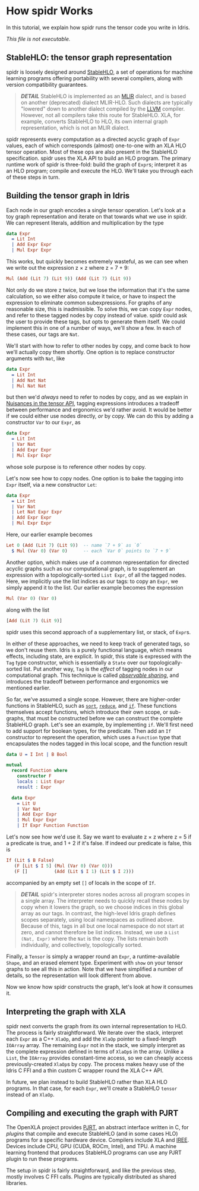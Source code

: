 <!--
Copyright 2023 Joel Berkeley

Licensed under the Apache License, Version 2.0 (the "License");
you may not use this file except in compliance with the License.
You may obtain a copy of the License at

    http://www.apache.org/licenses/LICENSE-2.0

Unless required by applicable law or agreed to in writing, software
distributed under the License is distributed on an "AS IS" BASIS,
WITHOUT WARRANTIES OR CONDITIONS OF ANY KIND, either express or implied.
See the License for the specific language governing permissions and
limitations under the License.
-->
# How spidr Works

In this tutorial, we explain how spidr runs the tensor code you write in Idris.

_This file is not executable._

## StableHLO: the tensor graph representation

spidr is loosely designed around [StableHLO](https://openxla.org/stablehlo), a set of operations for machine learning programs offering portability with several compilers, along with version compatibility guarantees.

> *__DETAIL__* StableHLO is implemented as an [MLIR](https://mlir.llvm.org/) dialect, and is based on another (deprecated) dialect MLIR-HLO. Such dialects are typically "lowered" down to another dialect compiled by the [LLVM](https://llvm.org/) compiler. However, not all compilers take this route for StableHLO. XLA, for example, converts StableHLO to HLO, its own internal graph representation, which is not an MLIR dialect.

spidr represents every computation as a directed acyclic graph of `Expr` values, each of which corresponds (almost) one-to-one with an XLA HLO tensor operation. Most of these ops are also present in the StableHLO specification. spidr uses the XLA API to build an HLO program. The primary runtime work of spidr is three-fold: build the graph of `Expr`s; interpret it as an HLO program; compile and execute the HLO. We'll take you through each of these steps in turn.

## Building the tensor graph in Idris

Each node in our graph encodes a single tensor operation. Let's look at a toy graph representation and iterate on that towards what we use in spidr. We can represent literals, addition and multiplication by the type
```idris
data Expr
  = Lit Int
  | Add Expr Expr
  | Mul Expr Expr
````
This works, but quickly becomes extremely wasteful, as we can see when we write out the expression z &times; z where z = 7 + 9:
```idris
Mul (Add (Lit 7) (Lit 9)) (Add (Lit 7) (Lit 9))
```
Not only do we store z twice, but we lose the information that it's the same calculation, so we either also compute it twice, or have to inspect the expression to eliminate common subexpressions. For graphs of any reasonable size, this is inadmissible. To solve this, we can copy `Expr` nodes, and refer to these tagged nodes by copy instead of value. spidr could ask the user to provide these tags, but opts to generate them itself. We could implement this in one of a number of ways, we'll show a few. In each of these cases, our tags are `Nat`.

We'll start with how to refer to other nodes by copy, and come back to how we'll actually copy them shortly. One option is to replace constructor arguments with `Nat`, like
```idris
data Expr
  = Lit Int
  | Add Nat Nat
  | Mul Nat Nat
```
but then we'd _always_ need to refer to nodes by copy, and as we explain in [Nuisances in the tensor API](Nuisances.md), tagging expressions introduces a tradeoff between performance and ergonomics we'd rather avoid. It would be better if we could either use nodes directly, _or_ by copy. We can do this by adding a constructor `Var` to our `Expr`, as
```idris
data Expr
  = Lit Int
  | Var Nat
  | Add Expr Expr
  | Mul Expr Expr
```
whose sole purpose is to reference other nodes by copy.

Let's now see how to copy nodes. One option is to bake the tagging into `Expr` itself, via a new constructor `Let`:
```idris
data Expr
  = Lit Int
  | Var Nat
  | Let Nat Expr Expr
  | Add Expr Expr
  | Mul Expr Expr
```
Here, our earlier example becomes
```idris
Let 0 (Add (Lit 7) (Lit 9))  -- name `7 + 9` as `0`
  $ Mul (Var 0) (Var 0)      -- each `Var 0` points to `7 + 9`
```
Another option, which makes use of a common representation for directed acyclic graphs such as our computational graph, is to supplement an expression with a topologically-sorted `List Expr`, of all the tagged nodes. Here, we implicitly use the list indices as our tags: to copy an `Expr`, we simply append it to the list. Our earlier example becomes the expression
```idris
Mul (Var 0) (Var 0)
```
along with the list
```idris
[Add (Lit 7) (Lit 9)]
```
spidr uses this second approach of a supplementary list, or stack, of `Expr`s.

In either of these approaches, we need to keep track of generated tags, so we don't reuse them. Idris is a purely functional language, which means effects, including state, are explicit. In spidr, this state is expressed with the `Tag` type constructor, which is essentially a `State` over our topologically-sorted list. Put another way, `Tag` is the _effect_ of tagging nodes in our computational graph. This technique is called [_observable sharing_](https://www.cse.chalmers.se/~dave/papers/observable-sharing.pdf), and introduces the tradeoff between performance and ergonomics we mentioned earlier.

So far, we've assumed a single scope. However, there are higher-order functions in StableHLO, such as [`sort`](https://openxla.org/stablehlo/spec#sort), [`reduce`](https://openxla.org/stablehlo/spec#reduce), and [`if`](https://openxla.org/stablehlo/spec#if). These functions themselves accept functions, which introduce their own scope, or sub-graphs, that must be constructed before we can construct the complete StableHLO graph. Let's see an example, by implementing `if`. We'll first need to add support for boolean types, for the predicate. Then add an `If` constructor to represent the operation, which uses a `Function` type that encapsulates the nodes tagged in this local scope, and the function result
```idris
data U = I Int | B Bool

mutual
  record Function where
    constructor F
    locals : List Expr
    result : Expr

  data Expr
    = Lit U
    | Var Nat
    | Add Expr Expr
    | Mul Expr Expr
    | If Expr Function Function
```
Let's now see how we'd use it. Say we want to evaluate z &times; z where z = 5 if a predicate is true, and 1 + 2 if it's false. If indeed our predicate is false, this is
```idris
If (Lit $ B False)
   (F [Lit $ I 5] (Mul (Var 0) (Var 0)))
   (F []          (Add (Lit $ I 1) (Lit $ I 2)))
```
accompanied by an empty set `[]` of locals in the scope of `If`.

> *__DETAIL__* spidr's interpreter stores nodes across all program scopes in a single array. The interpreter needs to quickly recall these nodes by copy when it lowers the graph, so we choose indices in this global array as our tags. In contrast, the high-level Idris graph defines scopes separately, using local namespaces as outlined above. Because of this, tags in all but one local namespace do not start at zero, and cannot therefore be list indices. Instead, we use a `List (Nat, Expr)` where the `Nat` is the copy. The lists remain both individually, and collectively, topologically sorted.

Finally, a `Tensor` is simply a wrapper round an `Expr`, a runtime-available `Shape`, and an erased element type. Experiment with `show` on your tensor graphs to see all this in action. Note that we have simplified a number of details, so the representation will look different from above.

Now we know how spidr constructs the graph, let's look at how it consumes it.

## Interpreting the graph with XLA

spidr next converts the graph from its own internal representation to HLO. The process is fairly straightforward. We iterate over the stack, interpret each `Expr` as a C++ `XlaOp`, and add the `XlaOp` pointer to a fixed-length `IOArray` array. The remaining `Expr` not in the stack, we simply interpret as the complete expression defined in terms of `XlaOp`s in the array. Unlike a `List`, the `IOArray` provides constant-time access, so we can cheaply access previously-created `XlaOp`s by copy. The process makes heavy use of the Idris C FFI and a thin custom C wrapper round the XLA C++ API.

In future, we plan instead to build StableHLO rather than XLA HLO programs. In that case, for each `Expr`, we'll create a StableHLO `tensor` instead of an `XlaOp`.

## Compiling and executing the graph with PJRT

The OpenXLA project provides [PJRT](https://openxla.org/xla/pjrt_integration), an abstract interface written in C, for _plugins_ that compile and execute StableHLO (and in some cases HLO) programs for a specific hardware device. Compilers include XLA and [IREE](https://iree.dev/). Devices include CPU, GPU (CUDA, ROCm, Intel), and TPU. A machine learning frontend that produces StableHLO programs can use any PJRT plugin to run these programs.

The setup in spidr is fairly straightforward, and like the previous step, mostly involves C FFI calls. Plugins are typically distributed as shared libraries.
